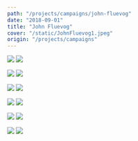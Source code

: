 ```yaml
---
path: "/projects/campaigns/john-fluevog"
date: "2018-09-01"
title: "John Fluevog"
cover: "/static/JohnFluevog1.jpeg"
origin: "/projects/campaigns"
---
```

<zoom-image 
  src='/static/JohnFluevog1.jpeg' 
  zoomSrc='/static/JohnFluevog1.jpeg' 
  caption='Javia - John Fluevog'>
</zoom-image>
<hidden>
    <img src='/static/JohnFluevog1.jpeg' />
    <img src='/static/JohnFluevog1.jpeg' />
</hidden>

<zoom-image 
  src='/static/JohnFluevog2.jpeg' 
  zoomSrc='/static/JohnFluevog2.jpeg' 
  caption='Javia - John Fluevog'>
</zoom-image>
<hidden>
    <img src='/static/JohnFluevog2.jpeg' />
    <img src='/static/JohnFluevog2.jpeg' />
</hidden>

<zoom-image 
  src='/static/JohnFluevog3.jpeg' 
  zoomSrc='/static/JohnFluevog3.jpeg' 
  caption='Javia - John Fluevog'>
</zoom-image>
<hidden>
    <img src='/static/JohnFluevog3.jpeg' />
    <img src='/static/JohnFluevog3.jpeg' />
</hidden>

<zoom-image 
  src='/static/JohnFluevog4.jpeg' 
  zoomSrc='/static/JohnFluevog4.jpeg' 
  caption='Javia - John Fluevog'>
</zoom-image>
<hidden>
    <img src='/static/JohnFluevog4.jpeg' />
    <img src='/static/JohnFluevog4.jpeg' />
</hidden>

<zoom-image 
  src='/static/JohnFluevog5.jpeg' 
  zoomSrc='/static/JohnFluevog5.jpeg' 
  caption='Javia - John Fluevog'>
</zoom-image>
<hidden>
    <img src='/static/JohnFluevog5.jpeg' />
    <img src='/static/JohnFluevog5.jpeg' />
</hidden>

<zoom-image 
  src='/static/JohnFluevog6.jpeg' 
  zoomSrc='/static/JohnFluevog6.jpeg' 
  caption='Javia - John Fluevog'>
</zoom-image>
<hidden>
    <img src='/static/JohnFluevog6.jpeg' />
    <img src='/static/JohnFluevog6.jpeg' />
</hidden>